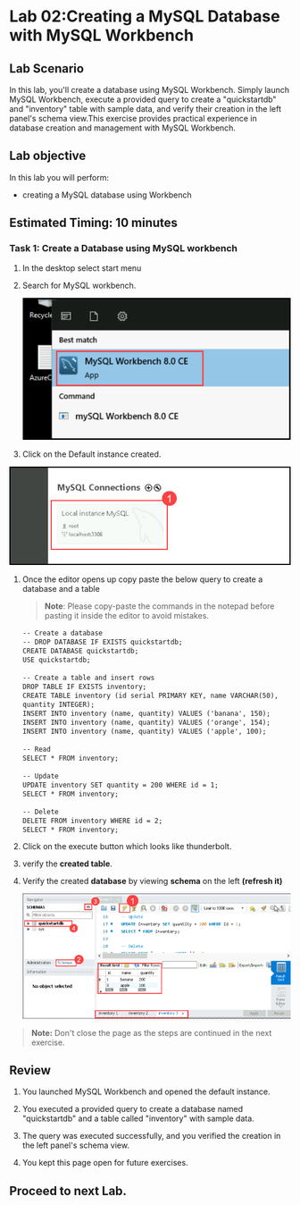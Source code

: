 # Lab 02:Creating a MySQL Database with MySQL Workbench

## Lab Scenario

In this lab, you'll create a database using MySQL Workbench. Simply launch MySQL Workbench, execute a provided query to create a "quickstartdb" and "inventory" table with sample data, and verify their creation in the left panel's schema view.This exercise provides practical experience in database creation and management with MySQL Workbench.

## Lab objective

In this lab you will perform:

+   creating a MySQL database using Workbench

## Estimated Timing: 10 minutes

### Task 1: Create a Database using MySQL workbench

1. In the desktop select start menu

1. Search for MySQL workbench.

   ![](Media/017.png)

1.  Click on the Default instance created.

   ![](Media/018.png)

1. Once the editor opens up copy paste the below query to create a database and a table

   >**Note**: Please copy-paste the commands in the notepad before pasting it inside the editor to avoid mistakes.  

     ```
     -- Create a database
     -- DROP DATABASE IF EXISTS quickstartdb;
     CREATE DATABASE quickstartdb;
     USE quickstartdb;
     
     -- Create a table and insert rows
     DROP TABLE IF EXISTS inventory;
     CREATE TABLE inventory (id serial PRIMARY KEY, name VARCHAR(50), quantity INTEGER);
     INSERT INTO inventory (name, quantity) VALUES ('banana', 150);
     INSERT INTO inventory (name, quantity) VALUES ('orange', 154);
     INSERT INTO inventory (name, quantity) VALUES ('apple', 100);
     
     -- Read
     SELECT * FROM inventory;
     
     -- Update
     UPDATE inventory SET quantity = 200 WHERE id = 1;
     SELECT * FROM inventory;
     
     -- Delete
     DELETE FROM inventory WHERE id = 2;
     SELECT * FROM inventory;
     
     ```
1. Click on the execute button which looks like thunderbolt.

1. verify the **created table**.

1. Verify the created **database** by viewing **schema** on the left **(refresh it)**

   ![](Media/edit11.png)
   
  >**Note:** Don't close the page as the steps are continued in the next exercise.

## Review

1. You launched MySQL Workbench and opened the default instance.

1. You executed a provided query to create a database named "quickstartdb" and a table called "inventory" with sample data.

1. The query was executed successfully, and you verified the creation in the left panel's schema view.

1. You kept this page open for future exercises.

## Proceed to next Lab.

